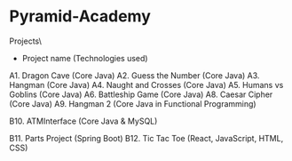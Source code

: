 # Pyramid-Academy

Projects\

* Project name (Technologies used)

A1. Dragon Cave (Core Java)
A2. Guess the Number (Core Java)
A3. Hangman (Core Java)
A4. Naught and Crosses (Core Java)
A5. Humans vs Goblins (Core Java)
A6. Battleship Game (Core Java)
A8. Caesar Cipher (Core Java)
A9. Hangman 2 (Core Java in Functional Programming)

B10. ATMInterface (Core Java & MySQL)

B11. Parts Project (Spring Boot)
B12. Tic Tac Toe (React, JavaScript, HTML, CSS)




